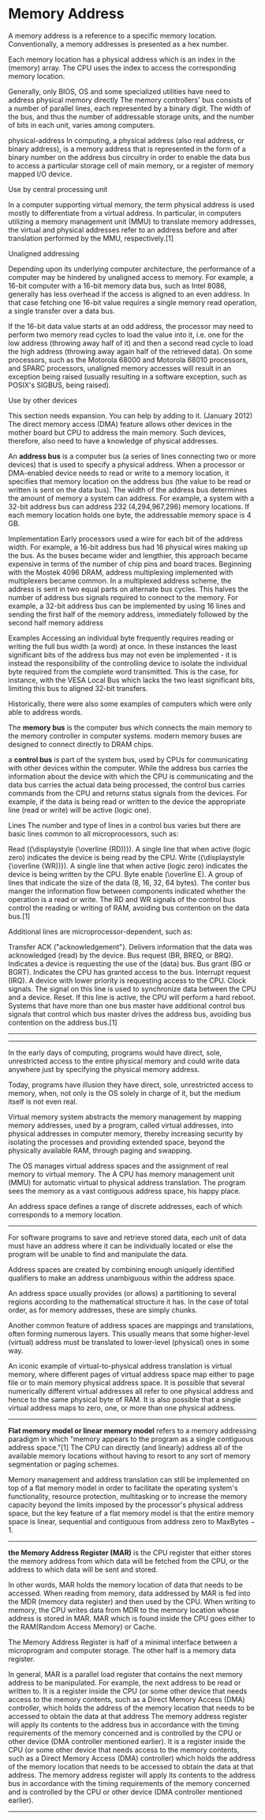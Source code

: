 # Memory Address

A memory address is a reference to a specific memory location. Conventionally, a memory addresses is presented as a hex number.

Each memory location has a physical address which is an index in the (memory) array. The CPU uses the index to access the corresponding memory location.

Generally, only BIOS, OS and some specialized utilities have need to address physical memory directly
The memory controllers' bus consists of a number of parallel lines, each represented by a binary digit. The width of the bus, and thus the number of addressable storage units, and the number of bits in each unit, varies among computers.




physical-address
In computing, a physical address (also real address, or binary address), is a memory address that is represented in the form of a binary number on the address bus circuitry in order to enable the data bus to access a particular storage cell of main memory, or a register of memory mapped I/O device.

Use by central processing unit

In a computer supporting virtual memory, the term physical address is used mostly to differentiate from a virtual address. In particular, in computers utilizing a memory management unit (MMU) to translate memory addresses, the virtual and physical addresses refer to an address before and after translation performed by the MMU, respectively.[1]

Unaligned addressing

Depending upon its underlying computer architecture, the performance of a computer may be hindered by unaligned access to memory. For example, a 16-bit computer with a 16-bit memory data bus, such as Intel 8086, generally has less overhead if the access is aligned to an even address. In that case fetching one 16-bit value requires a single memory read operation, a single transfer over a data bus.

If the 16-bit data value starts at an odd address, the processor may need to perform two memory read cycles to load the value into it, i.e. one for the low address (throwing away half of it) and then a second read cycle to load the high address (throwing away again half of the retrieved data). On some processors, such as the Motorola 68000 and Motorola 68010 processors, and SPARC processors, unaligned memory accesses will result in an exception being raised (usually resulting in a software exception, such as POSIX's SIGBUS, being raised).

Use by other devices

This section needs expansion. You can help by adding to it. (January 2012)
The direct memory access (DMA) feature allows other devices in the mother board but CPU to address the main memory. Such devices, therefore, also need to have a knowledge of physical addresses.



An __address bus__ is a computer bus (a series of lines connecting two or more devices) that is used to specify a physical address. When a processor or DMA-enabled device needs to read or write to a memory location, it specifies that memory location on the address bus (the value to be read or written is sent on the data bus). The width of the address bus determines the amount of memory a system can address. For example, a system with a 32-bit address bus can address 232 (4,294,967,296) memory locations. If each memory location holds one byte, the addressable memory space is 4 GB.

Implementation
Early processors used a wire for each bit of the address width. For example, a 16-bit address bus had 16 physical wires making up the bus. As the buses became wider and lengthier, this approach became expensive in terms of the number of chip pins and board traces. Beginning with the Mostek 4096 DRAM, address multiplexing implemented with multiplexers became common. In a multiplexed address scheme, the address is sent in two equal parts on alternate bus cycles. This halves the number of address bus signals required to connect to the memory. For example, a 32-bit address bus can be implemented by using 16 lines and sending the first half of the memory address, immediately followed by the second half memory address

Examples
Accessing an individual byte frequently requires reading or writing the full bus width (a word) at once. In these instances the least significant bits of the address bus may not even be implemented - it is instead the responsibility of the controlling device to isolate the individual byte required from the complete word transmitted. This is the case, for instance, with the VESA Local Bus which lacks the two least significant bits, limiting this bus to aligned 32-bit transfers.

Historically, there were also some examples of computers which were only able to address words.


The __memory bus__ is the computer bus which connects the main memory to the memory controller in computer systems. modern memory buses are designed to connect directly to DRAM chips.


a __control bus__ is part of the system bus, used by CPUs for communicating with other devices within the computer. While the address bus carries the information about the device with which the CPU is communicating and the data bus carries the actual data being processed, the control bus carries commands from the CPU and returns status signals from the devices. For example, if the data is being read or written to the device the appropriate line (read or write) will be active (logic one).

Lines
The number and type of lines in a control bus varies but there are basic lines common to all microprocessors, such as:

Read ({\displaystyle {\overline {RD))}). A single line that when active (logic zero) indicates the device is being read by the CPU.
Write ({\displaystyle {\overline {WR))}). A single line that when active (logic zero) indicates the device is being written by the CPU.
Byte enable (\overline E). A group of lines that indicate the size of the data (8, 16, 32, 64 bytes).
The conter bus manger the information flow between components indicated whether the operation is a read or write.
The RD and WR signals of the control bus control the reading or writing of RAM, avoiding bus contention on the data bus.[1]

Additional lines are microprocessor-dependent, such as:

Transfer ACK ("acknowledgement"). Delivers information that the data was acknowledged (read) by the device.
Bus request (BR, BREQ, or BRQ). Indicates a device is requesting the use of the (data) bus.
Bus grant (BG or BGRT). Indicates the CPU has granted access to the bus.
Interrupt request (IRQ). A device with lower priority is requesting access to the CPU.
Clock signals. The signal on this line is used to synchronize data between the CPU and a device.
Reset. If this line is active, the CPU will perform a hard reboot.
Systems that have more than one bus master have additional control bus signals that control which bus master drives the address bus, avoiding bus contention on the address bus.[1]


---
---


In the early days of computing, programs would have direct, sole, unrestricted access to the entire physical memory and could write data anywhere just by specifying the physical memory address.

Today, programs have illusion they have direct, sole, unrestricted access to memory, when, not only is the OS solely in charge of it, but the medium itself is not even real.

Virtual memory system abstracts the memory management by mapping memory addresses, used by a program, called virtual addresses, into physical addresses in computer memory, thereby increasing security by isolating the processes and providing extended space, beyond the physically available RAM, through paging and swapping.

The OS manages virtual address spaces and the assignment of real memory to virtual memory. The A CPU has memory management unit (MMU) for automatic virtual to physical address translation. The program sees the memory as a vast contiguous address space, his happy place.

An address space defines a range of discrete addresses, each of which corresponds to a memory location.

---



For software programs to save and retrieve stored data, each unit of data must have an address where it can be individually located or else the program will be unable to find and manipulate the data.

Address spaces are created by combining enough uniquely identified qualifiers to make an address unambiguous within the address space.

An address space usually provides (or allows) a partitioning to several regions according to the mathematical structure it has. In the case of total order, as for memory addresses, these are simply chunks. 

Another common feature of address spaces are mappings and translations, often forming numerous layers. This usually means that some higher-level (virtual) address must be translated to lower-level (physical) ones in some way.

An iconic example of virtual-to-physical address translation is virtual memory, where different pages of virtual address space map either to page file or to main memory physical address space. It is possible that several numerically different virtual addresses all refer to one physical address and hence to the same physical byte of RAM. It is also possible that a single virtual address maps to zero, one, or more than one physical address.


---

__Flat memory model or linear memory model__ refers to a memory addressing paradigm in which "memory appears to the program as a single contiguous address space."[1] The CPU can directly (and linearly) address all of the available memory locations without having to resort to any sort of memory segmentation or paging schemes.

Memory management and address translation can still be implemented on top of a flat memory model in order to facilitate the operating system's functionality, resource protection, multitasking or to increase the memory capacity beyond the limits imposed by the processor's physical address space, but the key feature of a flat memory model is that the entire memory space is linear, sequential and contiguous from address zero to MaxBytes − 1.


---

__the Memory Address Register (MAR)__ is the CPU register that either stores the memory address from which data will be fetched from the CPU, or the address to which data will be sent and stored.

In other words, MAR holds the memory location of data that needs to be accessed. When reading from memory, data addressed by MAR is fed into the MDR (memory data register) and then used by the CPU. When writing to memory, the CPU writes data from MDR to the memory location whose address is stored in MAR. MAR which is found inside the CPU goes either to the RAM(Random Access Memory) or Cache.

The Memory Address Register is half of a minimal interface between a microprogram and computer storage. The other half is a memory data register.

In general, MAR is a parallel load register that contains the next memory address to be manipulated. For example, the next address to be read or written to. It is a register inside the CPU (or some other device that needs access to the memory contents, such as a Direct Memory Access (DMA) controller, which holds the address of the memory location that needs to be accessed to obtain the data at that address The memory address register will apply its contents to the address bus in accordance with the timing requirements of the memory concerned and is controlled by the CPU or other device (DMA controller mentioned earlier). It is a register inside the CPU (or some other device that needs access to the memory contents, such as a Direct Memory Access (DMA) controller) which holds the address of the memory location that needs to be accessed to obtain the data at that address. The memory address register will apply its contents to the address bus in accordance with the timing requirements of the memory concerned and is controlled by the CPU or other device (DMA controller mentioned earlier).


---
